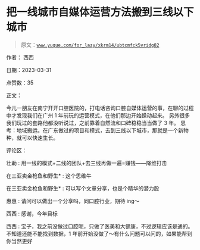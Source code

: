 # 把一线城市自媒体运营方法搬到三线以下城市

> 原文：[`www.yuque.com/for_lazy/xkrm14/ubtcmfck5vridg82`](https://www.yuque.com/for_lazy/xkrm14/ubtcmfck5vridg82)

作者： 西西

日期：2023-03-31

点赞数：35

正文：

今儿一朋友在南宁开开口腔医院的，打电话咨询口腔自媒体运营的事，在聊的过程中才发现我们在广州 1 年前玩的运营模式，在他们那边开始躁动起来。 另外很多我们玩过的套路他都没听说过，之前靠着自然流和口碑稳稳当当做了 3 年。 思考：地域搬运。在广东做过的项目和模式，去到三线以下城市，那就是一个新物种，就可以快速生长。

评论区：

壮助 : 用一线的模式+二线的团队+去三线再做一遍=赚钱——降维打击

在三亚卖金枪鱼和野生* : 这个思维牛

在三亚卖金枪鱼和野生* : 可以写个文章分享，也是个精华的潜力股

惠惠 : 请问可以做出一个分享吗，同口腔行业，期待 ing～

西西 : 感谢，今年目标

西西 : 宝子，我之前没做过口腔呢，只做了医美和大健康，不过逻辑应该是通的。不知道还能不能找到数据，1 年前开始没做了～有什么问题可以问的，如果能帮到你当然更好

